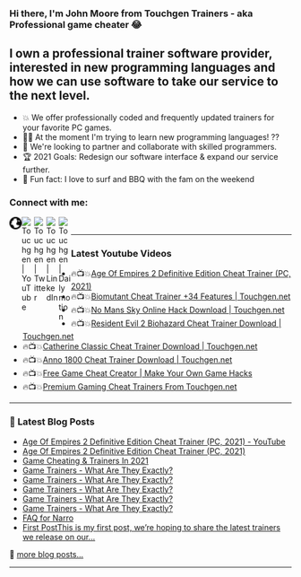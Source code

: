 ### Hi there, I'm John Moore from Touchgen Trainers - aka Professional game cheater 😂
## I own a professional trainer software provider, interested in new programming languages and how we can use software to take our service to the next level.

- 💥 We offer professionally coded and frequently updated trainers for your favorite PC games.
- 👩‍💻 At the moment I'm trying to learn new programming languages! ??
- 🤝 We're looking to partner and collaborate with skilled programmers.
- 🏆 2021 Goals: Redesign our software interface & expand our service further. 
- 🎉 Fun fact: I love to surf and BBQ with the fam on the weekend


### Connect with me:

[<img align="left" alt="Touchgen.net" width="22px" src="https://raw.githubusercontent.com/iconic/open-iconic/master/svg/globe.svg" />][website]
[<img align="left" alt="Touchgen | YouTube" width="22px" src="https://cdn.jsdelivr.net/npm/simple-icons@v3/icons/youtube.svg" />][youtube]
[<img align="left" alt="Touchgen | Twitter" width="22px" src="https://cdn.jsdelivr.net/npm/simple-icons@v3/icons/twitter.svg" />][twitter]
[<img align="left" alt="Touchgen | LinkedIn" width="22px" src="https://cdn.jsdelivr.net/npm/simple-icons@v3/icons/linkedin.svg" />][linkedin]
[<img align="left" alt="Touchgen | Dailymotion" width="22px" src="https://cdn.jsdelivr.net/npm/simple-icons@v3/icons/dailymotion.svg" />][dailymotion]

<br />

---
### Latest Youtube Videos

<!-- VIDEO-POST-LIST:START -->
 - 🔥📺💥[Age Of Empires 2 Definitive Edition Cheat Trainer (PC, 2021)](https://www.youtube.com/watch?v=bvS_SpkM8OY)
 - 🔥📺💥[Biomutant Cheat Trainer +34 Features | Touchgen.net](https://www.youtube.com/watch?v=6x49LC36TqQ)
 - 🔥📺💥[No Mans Sky Online Hack Download | Touchgen.net](https://www.youtube.com/watch?v=PvwQfcyvuKI)
 - 🔥📺💥[Resident Evil 2 Biohazard Cheat Trainer Download | Touchgen.net](https://www.youtube.com/watch?v=vNnX3V95VGM)
 - 🔥📺💥[Catherine Classic Cheat Trainer Download | Touchgen.net](https://www.youtube.com/watch?v=0aAIWPxjNKc)
 - 🔥📺💥[Anno 1800 Cheat Trainer Download | Touchgen.net](https://www.youtube.com/watch?v=e7TYrFqeWzk)
 - 🔥📺💥[Free Game Cheat Creator | Make Your Own Game Hacks](https://www.youtube.com/watch?v=_txs616ymqE)
 - 🔥📺💥[Premium Gaming Cheat Trainers From Touchgen.net](https://www.youtube.com/watch?v=_EF2hCYzSOk)<!-- VIDEO-POST-LIST:END -->
---

### 🧾 Latest Blog Posts

<!-- BLOG-POST-LIST:START -->
- [Age Of Empires 2 Definitive Edition Cheat Trainer (PC, 2021) - YouTube](https://www.youtube.com/watch?v=bvS_SpkM8OY&feature=youtu.be)
- [Age Of Empires 2 Definitive Edition Cheat Trainer (PC, 2021)](https://www.youtube.com/watch?v=bvS_SpkM8OY)
- [Game Cheating & Trainers In 2021](https://hacktrainer.livejournal.com/508.html)
- [Game Trainers - What Are They Exactly?](https://touchgengametrainers.weebly.com/blog/game-trainers-what-are-they-exactly)
- [Game Trainers - What Are They Exactly?](https://touchgen-gaming-trainers.blogspot.com/2021/06/game-trainers-what-are-they-exactly.html)
- [Game Trainers - What Are They Exactly?](https://touchgengametrainers.tumblr.com/post/655353615630876672)
- [Game Trainers - What Are They Exactly?](https://www.narro.co/article/cda2d176-3c99-47c7-aba5-fa29dc65dc86)
- [Game Trainers - What Are They Exactly?](https://touchgen-gaming-trainers.blogspot.com/2021/06/game-trainers-what-are-they-exactly.html)
- [FAQ for Narro](https://www.narro.co/article/b021f5c9-844d-4adc-b907-9b9cc3fbfd88)
- [First PostThis is my first post, we&rsquo;re hoping to share the latest trainers we release on our...](https://touchgengametrainers.tumblr.com/post/655255297621917696)
<!-- BLOG-POST-LIST:END -->

📖 [more blog posts...](https://touchgen-gaming-trainers.blogspot.com)

---


[website]: https://www.touchgen.net
[twitter]: https://twitter.com/touchgentrainer
[youtube]: https://www.youtube.com/c/Touchgen
[dailymotion]: https://www.dailymotion.com/dm_aedae9e8c0bf3c7b8a4c59d9a0f042c6
[linkedin]: https://www.linkedin.com/company/touchgencheats
